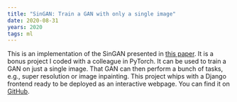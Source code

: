 ```yaml
---
title: "SinGAN: Train a GAN with only a single image"
date: 2020-08-31
years: 2020
tags: ml
---
```


This is an implementation of the SinGAN presented in [this
paper](https://arxiv.org/abs/1905.01164). It is a bonus
project I coded with a colleague in PyTorch. It can be
used to train a GAN on just a single image. That GAN can
then perform a bunch of tasks, e.g., super resolution or
image inpainting. This project whips with a Django
frontend ready to be deployed as an interactive webpage.
You can find it on [GitHub](https://github.com/jonasgrebe/pt-singan-single-image-gan).
